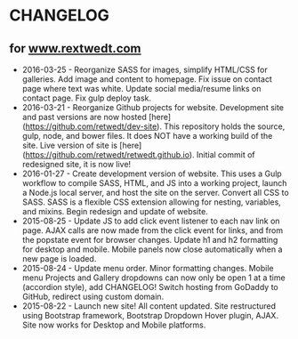 # CHANGELOG
## for www.rextwedt.com

 - 2016-03-25 - Reorganize SASS for images, simplify HTML/CSS for galleries.  Add image and content to homepage.  Fix issue on contact page where text was white.  Update social media/resume links on contact page.  Fix gulp deploy task.
 - 2016-03-21 - Reorganize Github projects for website.  Development site and past versions are now hosted [here] (https://github.com/retwedt/dev-site).  This repository holds the source, gulp, node, and bower files.  It does NOT have a working build of the site.  Live version of site is [here] (https://github.com/retwedt/retwedt.github.io).  Initial commit of redesigned site, it is now live!
 - 2016-01-27 - Create development version of website.  This uses a Gulp workflow to compile SASS, HTML, and JS into a working project, launch a Node.js local server, and host the site on the server.  Convert all CSS to SASS.  SASS is a flexible CSS extension allowing for nesting, variables, and mixins.  Begin redesign and update of website.
 - 2015-08-25 - Update JS to add click event listener to each nav link on page.  AJAX calls are now made from the click event for links, and from the popstate event for browser changes.  Update h1 and h2 formatting for desktop and mobile.  Mobile panels now close automatically when a new page is loaded.
 - 2015-08-24 - Update menu order.  Minor formatting changes.  Mobile menu Projects and Gallery dropdowns can now only be open 1 at a time (accordion style), add CHANGELOG!  Switch hosting from GoDaddy to GitHub, redirect using custom domain.
 - 2015-08-22 - Launch new site!  All content updated.  Site restructured using Bootstrap framework, Bootstrap Dropdown Hover plugin, AJAX.  Site now works for Desktop and Mobile platforms.
